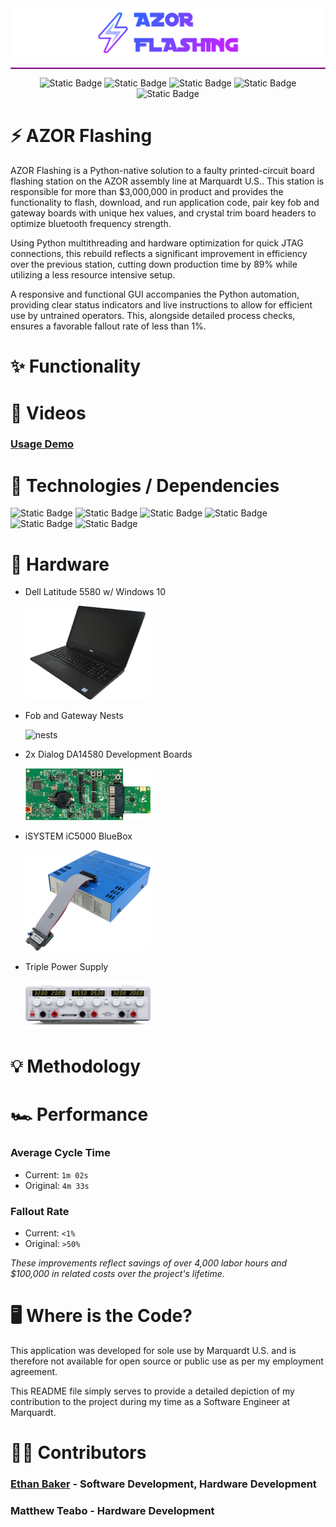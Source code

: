 <div align="center">

<img src="https://raw.githubusercontent.com/ethbak/azor-flashing/main/images/azor_flashing_logo.png" alt="azor_banner" width="550"/>

<hr style="border: none; height: 2px; background-color: purple; width: 100%;">

![Static Badge](https://img.shields.io/badge/MSI-AZOR-purple)
![Static Badge](https://img.shields.io/badge/Flashing-Station-red)
![Static Badge](https://img.shields.io/badge/Marquardt-U.S.-lightblue)
![Static Badge](https://img.shields.io/badge/Author-Ethan_Baker-green)
![Static Badge](https://img.shields.io/badge/August-2024-orange)

</div>

# ⚡ AZOR Flashing

AZOR Flashing is a Python-native solution to a faulty printed-circuit board flashing station on the AZOR assembly line at Marquardt U.S.. This station is responsible for more than $3,000,000 in product and provides the functionality to flash, download, and run application code, pair key fob and gateway boards with unique hex values, and crystal trim board headers to optimize bluetooth frequency strength. 

Using Python multithreading and hardware optimization for quick JTAG connections, this rebuild reflects a significant improvement in efficiency over the previous station, cutting down production time by 89% while utilizing a less resource intensive setup. 

A responsive and functional GUI accompanies the Python automation, providing clear status indicators and live instructions to allow for efficient use by untrained operators. This, alongside detailed process checks, ensures a favorable fallout rate of less than 1%.

# ✨ Functionality

# 🎥 Videos
### [Usage Demo](https://youtu.be/2AJPzRWuK8c)

# 📀 Technologies / Dependencies

![Static Badge](https://img.shields.io/badge/PYTHON-darkblue?style=for-the-badge)
![Static Badge](https://img.shields.io/badge/LABVIEW_G-gold?style=for-the-badge)
![Static Badge](https://img.shields.io/badge/TKINTER-blue?style=for-the-badge)
![Static Badge](https://img.shields.io/badge/winIDEA-purple?style=for-the-badge)
![Static Badge](https://img.shields.io/badge/SmartSnippets-green?style=for-the-badge)
![Static Badge](https://img.shields.io/badge/HexFile_Generator.exe-orange?style=for-the-badge)

# 🔨 Hardware
- Dell Latitude 5580 w/ Windows 10

  <div align="left">
  <img src="https://raw.githubusercontent.com/ethbak/azor-flashing/main/images/dell.png" alt="dell" width="200"/>
  </div>

- Fob and Gateway Nests

  <div align="left">
  <img src="https://raw.githubusercontent.com/ethbak/azor-flashing/main/images/nests.png" alt="nests" width="200"/>
  </div>

- 2x Dialog DA14580 Development Boards

  <div align="left">
  <img src="https://raw.githubusercontent.com/ethbak/azor-flashing/main/images/devkit.jpg" alt="devkit" width="200"/>
  </div>
  
- iSYSTEM iC5000 BlueBox

  <div align="left">
  <img src="https://raw.githubusercontent.com/ethbak/azor-flashing/main/images/BlueBox.png" alt="bluebox" width="200"/>
  </div>
  
- Triple Power Supply
  <div align="left">
  <img src="https://raw.githubusercontent.com/ethbak/azor-flashing/main/images/power.png" alt="powersupply" width="200"/>
  </div>


# 💡 Methodology


# 🏎️ Performance

### Average Cycle Time
- Current: `1m 02s`
- Original: `4m 33s`
  
### Fallout Rate
- Current: `<1%`
- Original: `>50%`

_These improvements reflect savings of over 4,000 labor hours and $100,000 in related costs over the project's lifetime._ 

# 🖥️ Where is the Code?
This application was developed for sole use by Marquardt U.S. and is therefore not available for open source or public use as per my employment agreement.

This README file simply serves to provide a detailed depiction of my contribution to the project during my time as a Software Engineer at Marquardt.

# 👨‍💻 Contributors

### [Ethan Baker](https://www.ebaker.us) - Software Development, Hardware Development
### Matthew Teabo - Hardware Development
